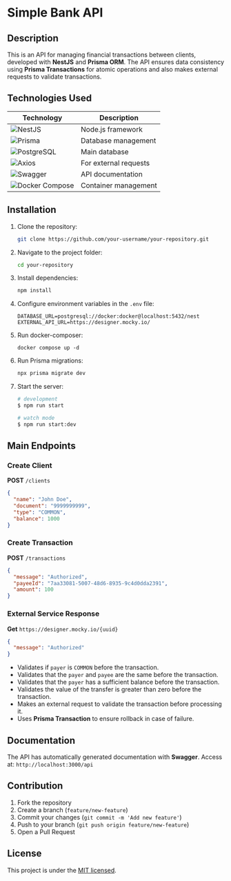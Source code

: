 # Simple Bank API

## Description

This is an API for managing financial transactions between clients, developed with **NestJS** and **Prisma ORM**. The API ensures data consistency using **Prisma Transactions** for atomic operations and also makes external requests to validate transactions.

## Technologies Used

| Technology                                                                                                              | Description           |
| ----------------------------------------------------------------------------------------------------------------------- | --------------------- |
| ![NestJS](https://img.shields.io/badge/NestJS-E0234E?style=for-the-badge&logo=nestjs&logoColor=white)                   | Node.js framework     |
| ![Prisma](https://img.shields.io/badge/Prisma-2D3748?style=for-the-badge&logo=prisma&logoColor=white)                   | Database management   |
| ![PostgreSQL](https://img.shields.io/badge/PostgreSQL-336791?style=for-the-badge&logo=postgresql&logoColor=white)       | Main database         |
| ![Axios](https://img.shields.io/badge/Axios-5A29E4?style=for-the-badge&logo=axios&logoColor=white)                      | For external requests |
| ![Swagger](https://img.shields.io/badge/Swagger-85EA2D?style=for-the-badge&logo=swagger&logoColor=white)                | API documentation     |
| ![Docker Compose](https://img.shields.io/badge/Docker%20Compose-2496ED?style=for-the-badge&logo=docker&logoColor=white) | Container management  |

## Installation

1. Clone the repository:
   ```bash
   git clone https://github.com/your-username/your-repository.git
   ```
2. Navigate to the project folder:
   ```bash
   cd your-repository
   ```
3. Install dependencies:
   ```bash
   npm install
   ```
4. Configure environment variables in the `.env` file:
   ```env
   DATABASE_URL=postgresql://docker:docker@localhost:5432/nest
   EXTERNAL_API_URL=https://designer.mocky.io/
   ```
5. Run docker-composer:
   ```
   docker compose up -d
   ```
6. Run Prisma migrations:
   ```bash
   npx prisma migrate dev
   ```
7. Start the server:

   ```bash
   # development
   $ npm run start

   # watch mode
   $ npm run start:dev
   ```

## Main Endpoints

### Create Client

**POST** `/clients`

```json
{
  "name": "John Doe",
  "document": "9999999999",
  "type": "COMMON",
  "balance": 1000
}
```

### Create Transaction

**POST** `/transactions`

```json
{
  "message": "Authorized",
  "payeeId": "7aa33081-5007-48d6-8935-9c4d0dda2391",
  "amount": 100
}
```

### External Service Response

**Get** `https://designer.mocky.io/{uuid}`

```json
{
  "message": "Authorized"
}
```

- Validates if `payer` is `COMMON` before the transaction.
- Validates that the `payer` and `payee` are the same before the transaction.
- Validates that the `payer` has a sufficient balance before the transaction.
- Validates the value of the transfer is greater than zero before the transaction.
- Makes an external request to validate the transaction before processing it.
- Uses **Prisma Transaction** to ensure rollback in case of failure.

## Documentation

The API has automatically generated documentation with **Swagger**.
Access at: `http://localhost:3000/api`

## Contribution

1. Fork the repository
2. Create a branch (`feature/new-feature`)
3. Commit your changes (`git commit -m 'Add new feature'`)
4. Push to your branch (`git push origin feature/new-feature`)
5. Open a Pull Request

## License

This project is under the [MIT licensed](https://github.com/nestjs/nest/blob/master/LICENSE).
